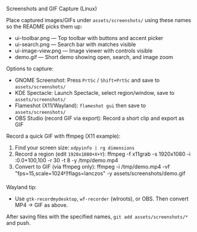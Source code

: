Screenshots and GIF Capture (Linux)

Place captured images/GIFs under `assets/screenshots/` using these names so the README picks them up:
- ui-toolbar.png — Top toolbar with buttons and accent picker
- ui-search.png — Search bar with matches visible
- ui-image-view.png — Image viewer with controls visible
- demo.gif — Short demo showing open, search, and image zoom

Options to capture:
- GNOME Screenshot: Press `PrtSc` / `Shift+PrtSc` and save to `assets/screenshots/`
- KDE Spectacle: Launch Spectacle, select region/window, save to `assets/screenshots/`
- Flameshot (X11/Wayland): `flameshot gui` then save to `assets/screenshots/`
- OBS Studio (record GIF via export): Record a short clip and export as GIF

Record a quick GIF with ffmpeg (X11 example):
1) Find your screen size: `xdpyinfo | rg dimensions`
2) Record a region (edit `1920x1080+X+Y`):
   ffmpeg -f x11grab -s 1920x1080 -i :0.0+100,100 -r 30 -t 8 -y /tmp/demo.mp4
3) Convert to GIF (via ffmpeg only):
   ffmpeg -i /tmp/demo.mp4 -vf "fps=15,scale=1024:-1:flags=lanczos" -y assets/screenshots/demo.gif

Wayland tip:
- Use `gtk-recordmydesktop`, `wf-recorder` (wlroots), or OBS. Then convert MP4 → GIF as above.

After saving files with the specified names, `git add assets/screenshots/*` and push.

